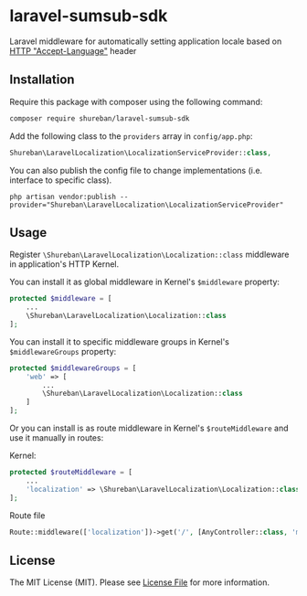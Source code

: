 # laravel-sumsub-sdk

Laravel middleware for automatically setting application locale based
on [HTTP "Accept-Language"](https://developer.mozilla.org/en-US/docs/Web/HTTP/Headers/Accept-Language) header

## Installation

Require this package with composer using the following command:

```bash
composer require shureban/laravel-sumsub-sdk
```

Add the following class to the `providers` array in `config/app.php`:

```php
Shureban\LaravelLocalization\LocalizationServiceProvider::class,
```

You can also publish the config file to change implementations (i.e. interface to specific class).

```shell
php artisan vendor:publish --provider="Shureban\LaravelLocalization\LocalizationServiceProvider"
```

## Usage

Register `\Shureban\LaravelLocalization\Localization::class` middleware in application's HTTP Kernel.

You can install it as global middleware in Kernel's `$middleware` property:

``` php
protected $middleware = [
    ...
    \Shureban\LaravelLocalization\Localization::class
];
```

You can install it to specific middleware groups in Kernel's `$middlewareGroups` property:

``` php
protected $middlewareGroups = [
    'web' => [
        ...
        \Shureban\LaravelLocalization\Localization::class
    ]
];
```

Or you can install is as route middleware in Kernel's `$routeMiddleware` and use it manually in routes:

Kernel:

``` php
protected $routeMiddleware = [
    ...
    'localization' => \Shureban\LaravelLocalization\Localization::class
];
```

Route file

``` php
Route::middleware(['localization'])->get('/', [AnyController::class, 'method']);
```

## License

The MIT License (MIT). Please see [License File](LICENSE.md) for more information.